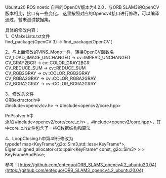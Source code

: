 Ubuntu20 ROS noetic 自带的OpenCV版本为4.2.0，与ORB SLAM3的OpenCV版本相比，接口有一些变化。
这里按照对应的Opencv4接口进行修改，可以编译通过，暂未测试数据集。

具体的修改内容：  
1、CMakeLists.txt文件    
find_package(OpenCV 3) -> find_package(OpenCV )  

2、与上面修改的VINS_Mono一样，转换OpenCV函数名  
CV_LOAD_IMAGE_UNCHANGED -> cv::IMREAD_UNCHANGED  
CV_GRAY2BGR -> cv::COLOR_GRAY2BGR    
CV_REDUCE_SUM -> cv::REDUCE_SUM  
CV_RGB2GRAY -> cv::COLOR_RGB2GRAY    
CV_RGBA2GRAY -> cv::COLOR_RGBA2GRAY    
CV_BGRA2GRAY -> cv::COLOR_BGRA2GRAY     

3、修改头文件  
ORBextractor.h中  
#include<opencv/cv.h> -> #include<opencv2/core.hpp>

PnPsolver.h中    
添加 #include<opencv2/core/core_c.h> 、#include<opencv2/core.hpp>，其中core_c.h文件包含了一些C数据结构和算法

4、LoopClosing.h中第49行修改为  
typedef map<KeyFrame*,g2o::Sim3,std::less<KeyFrame*>,
        Eigen::aligned_allocator<std::pair<KeyFrame* const, g2o::Sim3> > > KeyFrameAndPose;  

参考：[https://github.com/enteguo/ORB_SLAM3_opencv4.2_ubuntu20.04](https://github.com/enteguo/ORB_SLAM3_opencv4.2_ubuntu20.04)